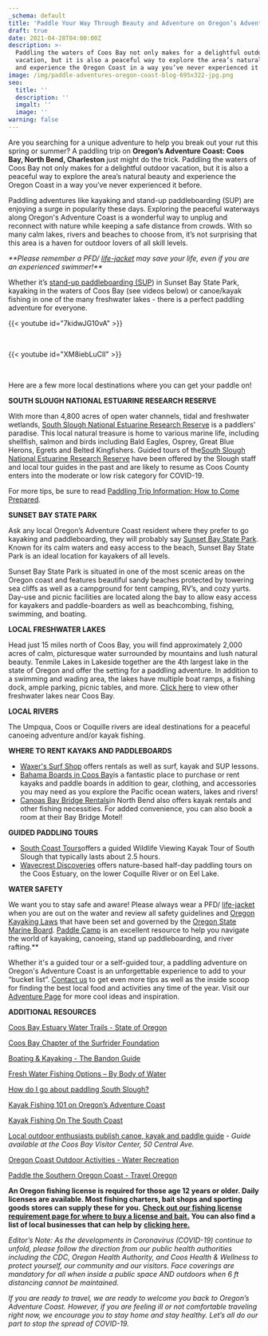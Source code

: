 ```yaml
---
_schema: default
title: 'Paddle Your Way Through Beauty and Adventure on Oregon’s Adventure Coast '
draft: true
date: 2021-04-28T04:00:00Z
description: >-
  Paddling the waters of Coos Bay not only makes for a delightful outdoor
  vacation, but it is also a peaceful way to explore the area’s natural beauty
  and experience the Oregon Coast in a way you’ve never experienced it before.
image: /img/paddle-adventures-oregon-coast-blog-695x322-jpg.png
seo:
  title: ''
  description: ''
  imgalt: ''
  image: ''
warning: false
---
```

Are you searching for a unique adventure to help you break out your rut this spring or summer? A paddling trip on **Oregon’s Adventure Coast: Coos Bay, North Bend, Charleston** just might do the trick. Paddling the waters of Coos Bay not only makes for a delightful outdoor vacation, but it is also a peaceful way to explore the area’s natural beauty and experience the Oregon Coast in a way you’ve never experienced it before.

Paddling adventures like kayaking and stand-up paddleboarding (SUP) are enjoying a surge in popularity these days. Exploring the peaceful waterways along Oregon's Adventure Coast is a wonderful way to unplug and reconnect with nature while keeping a safe distance from crowds. With so many calm lakes, rivers and beaches to choose from, it’s not surprising that this area is a haven for outdoor lovers of all skill levels.

*\*\*Please remember a PFD/* [*life-jacket*](https://www.oregon.gov/osmb/boater-info/pages/life-jackets.aspx) *may save your life, even if you are an experienced swimmer!\*\**

Whether it’s [stand-up paddleboarding (SUP](https://www.oregonsadventurecoast.com/water-recreation/)) in Sunset Bay State Park, kayaking in the waters of Coos Bay (see videos below) or canoe/kayak fishing in one of the many freshwater lakes - there is a perfect paddling adventure for everyone.

{{< youtube id="7kidwJG10vA" >}}

<br>

{{< youtube id="XM8iebLuClI" >}}

<br>

Here are a few more local destinations where you can get your paddle on!

**SOUTH SLOUGH NATIONAL ESTUARINE RESEARCH RESERVE**

With more than 4,800 acres of open water channels, tidal and freshwater wetlands, [South Slough National Estuarine Research Reserve](http://www.oregon.gov/DSL/SSNERR/Pages/index.aspx) is a paddlers' paradise. This local natural treasure is home to various marine life, including shellfish, salmon and birds including Bald Eagles, Osprey, Great Blue Herons, Egrets and Belted Kingfishers. Guided tours of the[South Slough National Estuarine Research Reserve](https://www.oregon.gov/dsl/SS/Pages/About.aspx) have been offered by the Slough staff and local tour guides in the past and are likely to resume as Coos County enters into the moderate or low risk category for COVID-19.

For more tips, be sure to read [Paddling Trip Information: How to Come Prepared](https://www.oregon.gov/dsl/SS/Documents/KayakCanoe.pdf).

**SUNSET BAY STATE PARK**

Ask any local Oregon’s Adventure Coast resident where they prefer to go kayaking and paddleboarding, they will probably say [Sunset Bay State Park](https://oregonsadventurecoast.com/adventure/state-parks-and-national-lands). Known for its calm waters and easy access to the beach, Sunset Bay State Park is an ideal location for kayakers of all levels.

Sunset Bay State Park is situated in one of the most scenic areas on the Oregon coast and features beautiful sandy beaches protected by towering sea cliffs as well as a campground for tent camping, RV’s, and cozy yurts. Day-use and picnic facilities are located along the bay to allow easy access for kayakers and paddle-boarders as well as beachcombing, fishing, swimming, and boating.

**LOCAL FRESHWATER LAKES**

Head just 15 miles north of Coos Bay, you will find approximately 2,000 acres of calm, picturesque water surrounded by mountains and lush natural beauty. Tenmile Lakes in Lakeside together are the 4th largest lake in the state of Oregon and offer the setting for a paddling adventure. In addition to a swimming and wading area, the lakes have multiple boat ramps, a fishing dock, ample parking, picnic tables, and more. [Click here](https://www.oregonsadventurecoast.com/tripideas/fresh-water-fishing-options-by-body-of-water/) to view other freshwater lakes near Coos Bay.

**LOCAL RIVERS**

The Umpqua, Coos or Coquille rivers are ideal destinations for a peaceful canoeing adventure and/or kayak fishing.

**WHERE TO RENT KAYAKS AND PADDLEBOARDS**

* [Waxer's Surf Shop](http://www.surfwaxers.com/) offers rentals as well as surf, kayak and SUP lessons.
* [Bahama Boards in Coos Bay](https://bahamastyles.com/coos-bay-shop/)is a fantastic place to purchase or rent kayaks and paddle boards in addition to gear, clothing, and accessories you may need as you explore the Pacific ocean waters, lakes and rivers!
* [Canoas Bay Bridge Rentals](https://canoasport.wixsite.com/baybridgerentals)in North Bend also offers kayak rentals and other fishing necessities. For added convenience, you can also book a room at their Bay Bridge Motel!

**GUIDED PADDLING TOURS**

* [South Coast Tours](https://www.southcoasttours.net/tours/south-slough-coos-bay/)offers a guided Wildlife Viewing Kayak Tour of South Slough that typically lasts about 2.5 hours.
* [Wavecrest Discoveries](http://wavecrestdiscoveries.com/nature-explorations-habitat/) offers nature-based half-day paddling tours on the Coos Estuary, on the lower Coquille River or on Eel Lake.

**WATER SAFETY**

We want you to stay safe and aware! Please always wear a PFD/ [life-jacket](https://www.oregon.gov/osmb/boater-info/pages/life-jackets.aspx) when you are out on the water and review all safety guidelines and [Oregon Kayaking Laws](https://paddlecamp.com/oregon-kayaking-laws/) that have been set and governed by the [Oregon State Marine Board](https://www.oregon.gov/OSMB/Pages/index.aspx). [Paddle Camp](https://paddlecamp.com/) is an excellent resource to help you navigate the world of kayaking, canoeing, stand up paddleboarding, and river rafting.\*\*

Whether it's a guided tour or a self-guided tour, a paddling adventure on Oregon's Adventure Coast is an unforgettable experience to add to your “bucket list”. [Contact us](https://oregonsadventurecoast.com/contact/) to get even more tips as well as the inside scoop for finding the best local food and activities any time of the year. Visit our [Adventure Page](https://www.oregonsadventurecoast.com/adventures/) for more cool ideas and inspiration.

**ADDITIONAL RESOURCES**

[Coos Bay Estuary Water Trails - State of Oregon](https://www.oregon.gov/dsl/SS/documents/CoosBayEstuary_waterTrails_brochure.pdf)

[Coos Bay Chapter of the Surfrider Foundation](https://coosbay.surfrider.org/)

[Boating & Kayaking - The Bandon Guide](https://thebandonguide.com/boating-kayaking/)

[Fresh Water Fishing Options – By Body of Water](https://www.oregonsadventurecoast.com/tripideas/fresh-water-fishing-options-by-body-of-water/)

[How do I go about paddling South Slough?](https://www.oregon.gov/dsl/SS/Documents/Paddling%20South%20Slough.pdf)

[Kayak Fishing 101 on Oregon’s Adventure Coast](https://www.oregonsadventurecoast.com/blog/kayak-fishing-101-on-oregon-s-adventure-coast/)

[Kayak Fishing On The South Coast](https://www.oregonsadventurecoast.com/tripideas/kayak-fishing-on-the-south-coast/)

[Local outdoor enthusiasts publish canoe, kayak and paddle guide](https://theworldlink.com/community/bandon/sports/local-outdoor-enthusiasts-publish-canoe-kayak-and-paddle-guide/article_39d53993-bac7-5266-9cf1-c4451e0c8d4c.html) *\- Guide available at the Coos Bay Visitor Center, 50 Central Ave.*

[Oregon Coast Outdoor Activities - Water Recreation](https://www.oregonsadventurecoast.com/water-recreation/)

[Paddle the Southern Oregon Coast - Travel Oregon](https://traveloregon.com/things-to-do/paddle-southern-oregon-coast/)

**An Oregon fishing license is required for those age 12 years or older. Daily licenses are available. Most fishing charters, bait shops and sporting goods stores can supply these for you.** [**Check out our fishing license requirement page for where to buy a license and bait.**](https://oregonsadventurecoast.com/fishing-license-requirements/) **You can also find a list of local businesses that can help by** [**clicking here.**](https://oregonsadventurecoast.com/equipment-rent-and-buy/)

*Editor’s Note: As the developments in Coronavirus (COVID-19) continue to unfold, please follow the direction from our public health authorities including the CDC, Oregon Health Authority, and Coos Health & Wellness to protect yourself, our community and our visitors. Face coverings are mandatory for all when inside a public space AND outdoors when 6 ft distancing cannot be maintained.*

*If you are ready to travel, we are ready to welcome you back to Oregon’s Adventure Coast. However, if you are feeling ill or not comfortable traveling right now, we encourage you to stay home and stay healthy. Let’s all do our part to stop the spread of COVID-19.*